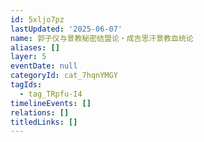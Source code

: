 ```yaml
---
id: 5xljo7pz
lastUpdated: '2025-06-07'
name: 郭子仪与景教秘密结盟论・成吉思汗景教血统论
aliases: []
layer: 5
eventDate: null
categoryId: cat_7hqnYMGY
tagIds:
  - tag_TRpfu-I4
timelineEvents: []
relations: []
titledLinks: []
---
```


